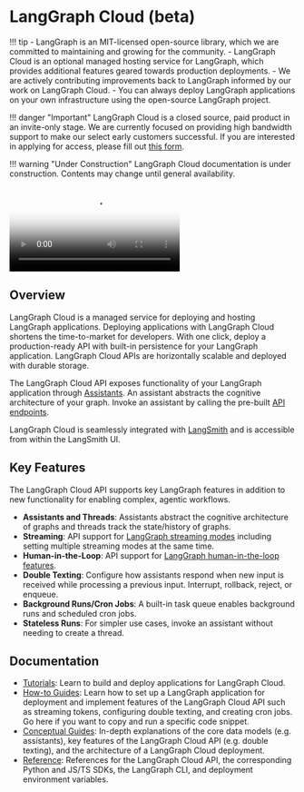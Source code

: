 # LangGraph Cloud (beta)

!!! tip
    - LangGraph is an MIT-licensed open-source library, which we are committed to maintaining and growing for the community.
    - LangGraph Cloud is an optional managed hosting service for LangGraph, which provides additional features geared towards production deployments.
    - We are actively contributing improvements back to LangGraph informed by our work on LangGraph Cloud.
    - You can always deploy LangGraph applications on your own infrastructure using the open-source LangGraph project.

!!! danger "Important"
    LangGraph Cloud is a closed source, paid product in an invite-only stage. We are currently focused on providing high bandwidth support to make our select early customers successful. If you are interested in applying for access, please fill out [this form](https://www.langchain.com/langgraph-cloud-beta).

!!! warning "Under Construction"
    LangGraph Cloud documentation is under construction. Contents may change until general availability.


<video controls preload="auto" allowfullscreen="true" poster="how-tos/img/studio_forks_poster.png">
    <source src="how-tos/img/studio_forks.mp4" type="video/mp4">
</video>


## Overview

LangGraph Cloud is a managed service for deploying and hosting LangGraph applications. Deploying applications with LangGraph Cloud shortens the time-to-market for developers. With one click, deploy a production-ready API with built-in persistence for your LangGraph application. LangGraph Cloud APIs are horizontally scalable and deployed with durable storage.

The LangGraph Cloud API exposes functionality of your LangGraph application through [Assistants](./concepts/api.md#assistants). An assistant abstracts the cognitive architecture of your graph. Invoke an assistant by calling the pre-built [API endpoints](./reference/api/api_ref.md).

LangGraph Cloud is seamlessly integrated with [LangSmith](https://www.langchain.com/langsmith) and is accessible from within the LangSmith UI.

## Key Features

The LangGraph Cloud API supports key LangGraph features in addition to new functionality for enabling complex, agentic workflows.

- **Assistants and Threads**: Assistants abstract the cognitive architecture of graphs and threads track the state/history of graphs.
- **Streaming**: API support for [LangGraph streaming modes](../concepts/low_level.md#streaming) including setting multiple streaming modes at the same time.
- **Human-in-the-Loop**: API support for [LangGraph human-in-the-loop features](../concepts/agentic_concepts.md#human-in-the-loop).
- **Double Texting**: Configure how assistants respond when new input is received while processing a previous input. Interrupt, rollback, reject, or enqueue.
- **Background Runs/Cron Jobs**: A built-in task queue enables background runs and scheduled cron jobs.
- **Stateless Runs**: For simpler use cases, invoke an assistant without needing to create a thread.

## Documentation

- [Tutorials](./quick_start.md): Learn to build and deploy applications for LangGraph Cloud.
- [How-to Guides](./how-tos/index.md): Learn how to set up a LangGraph application for deployment and implement features of the LangGraph Cloud API such as streaming tokens, configuring double texting, and creating cron jobs. Go here if you want to copy and run a specific code snippet.
- [Conceptual Guides](./concepts/api.md): In-depth explanations of the core data models (e.g. assistants), key features of the LangGraph Cloud API (e.g. double texting), and the architecture of a LangGraph Cloud deployment.
- [Reference](./reference/api/api_ref.md): References for the LangGraph Cloud API, the corresponding Python and JS/TS SDKs, the LangGraph CLI, and deployment environment variables.

